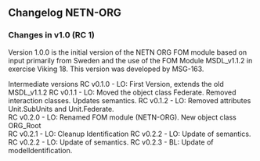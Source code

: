 ## Changelog NETN-ORG

### Changes in v1.0 (RC 1)

Version 1.0.0 is the initial version of the NETN ORG FOM module based on input primarily from Sweden and the use of the FOM Module MSDL_v1.1.2 in exercise Viking 18. This version was developed by MSG-163.

Intermediate versions
RC v0.1.0 - LO: First Version, extends the old MSDL_v1.1.2 
RC v0.1.1 - LO: Moved the object class Federate. Removed interaction classes. Updates semantics. 
RC v0.1.2 - LO: Removed attributes Unit.SubUnits and Unit.Federate.  
RC v0.2.0 - LO: Renamed FOM module (NETN-ORG). New object class ORG_Root  
RC v0.2.1 - LO: Cleanup Identification 
RC v0.2.2 - LO: Update of semantics.
RC v0.2.2 - LO: Update of semantics.
RC v0.2.3 - BL: Update of modelIdentification.